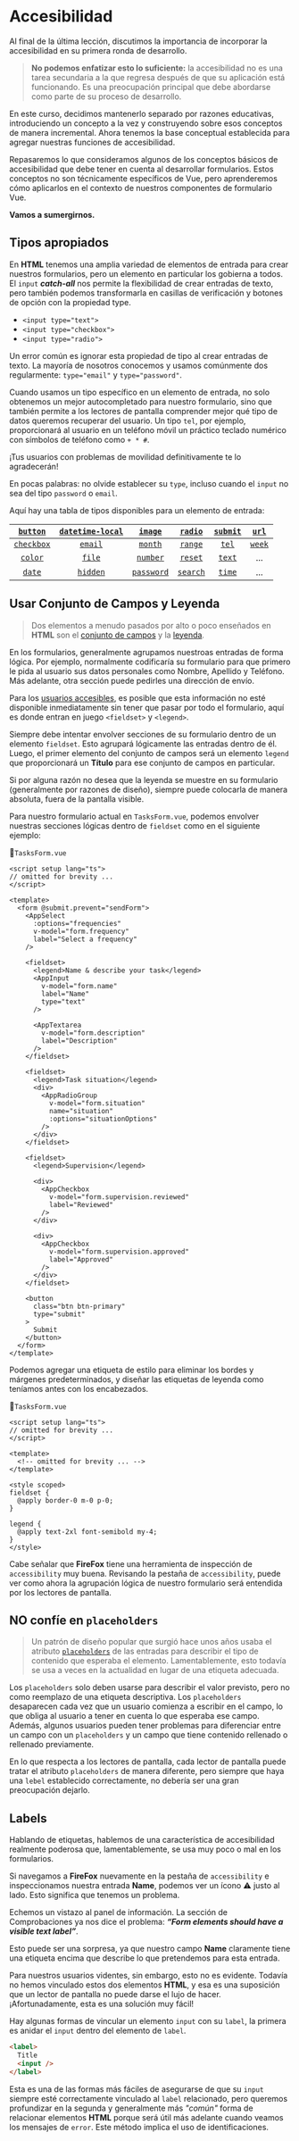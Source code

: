 # Accesibilidad

Al final de la última lección, discutimos la importancia de incorporar la accesibilidad en su primera ronda de desarrollo. 

>**No podemos enfatizar esto lo suficiente:** la accesibilidad no es una tarea secundaria a la que regresa después de que su aplicación está funcionando. Es una preocupación principal que debe abordarse como parte de su proceso de desarrollo.

En este curso, decidimos mantenerlo separado por razones educativas, introduciendo un concepto a la vez y construyendo sobre esos conceptos de manera incremental. Ahora tenemos la base conceptual establecida para agregar nuestras funciones de accesibilidad.

Repasaremos lo que consideramos algunos de los conceptos básicos de accesibilidad que debe tener en cuenta al desarrollar formularios. Estos conceptos no son técnicamente específicos de Vue, pero aprenderemos cómo aplicarlos en el contexto de nuestros componentes de formulario Vue.

**Vamos a sumergirnos.**

## Tipos apropiados

En **HTML** tenemos una amplia variedad de elementos de entrada para crear nuestros formularios, pero un elemento en particular los gobierna a todos. El `input` **_catch-all_** nos permite la flexibilidad de crear entradas de texto, pero también podemos transformarla en casillas de verificación y botones de opción con la propiedad type.

- `<input type="text">`
- `<input type="checkbox">`
- `<input type="radio">`

Un error común es ignorar esta propiedad de tipo al crear entradas de texto. La mayoría de nosotros conocemos y usamos comúnmente dos regularmente: `type="email"` y `type="password"`.

Cuando usamos un tipo específico en un elemento de entrada, no solo obtenemos un mejor autocompletado para nuestro formulario, sino que también permite a los lectores de pantalla comprender mejor qué tipo de datos queremos recuperar del usuario. Un tipo `tel`, por ejemplo, proporcionará al usuario en un teléfono móvil un práctico teclado numérico con símbolos de teléfono como `+ * #`.

¡Tus usuarios con problemas de movilidad definitivamente te lo agradecerán!

En pocas palabras: no olvide establecer su `type`, incluso cuando el `input` no sea del tipo `password` o `email`.

Aquí hay una tabla de tipos disponibles para un elemento de entrada:

|[`button`](https://developer.mozilla.org/en-US/docs/Web/HTML/Element/input/button)|[`datetime-local`](https://developer.mozilla.org/en-US/docs/Web/HTML/Element/input/datetime-local)|[`image`](https://developer.mozilla.org/en-US/docs/Web/HTML/Element/input/image)|[`radio`](https://developer.mozilla.org/en-US/docs/Web/HTML/Element/input/radio)|[`submit`](https://developer.mozilla.org/en-US/docs/Web/HTML/Element/input/submit)|[`url`](https://developer.mozilla.org/en-US/docs/Web/HTML/Element/input/url)|
|:---:|:---:|:---:|:---:|:---:|:---:|
|[`checkbox`](https://developer.mozilla.org/en-US/docs/Web/HTML/Element/input/checkbox)|[`email`](https://developer.mozilla.org/en-US/docs/Web/HTML/Element/input/email)|[`month`](https://developer.mozilla.org/en-US/docs/Web/HTML/Element/input/month)|[`range`](https://developer.mozilla.org/en-US/docs/Web/HTML/Element/input/range)|[`tel`](https://developer.mozilla.org/en-US/docs/Web/HTML/Element/input/tel)|[`week`](https://developer.mozilla.org/en-US/docs/Web/HTML/Element/input/week)|
|[`color`](https://developer.mozilla.org/en-US/docs/Web/HTML/Element/input/color)|[`file`](https://developer.mozilla.org/en-US/docs/Web/HTML/Element/input/file)|[`number`](https://developer.mozilla.org/en-US/docs/Web/HTML/Element/input/number)|[`reset`](https://developer.mozilla.org/en-US/docs/Web/HTML/Element/input/reset)|[`text`](https://developer.mozilla.org/en-US/docs/Web/HTML/Element/input/text)|...|
|[`date`](https://developer.mozilla.org/en-US/docs/Web/HTML/Element/input/date)|[`hidden`](https://developer.mozilla.org/en-US/docs/Web/HTML/Element/input/hidden)|[`password`](https://developer.mozilla.org/en-US/docs/Web/HTML/Element/input/password)|[`search`](https://developer.mozilla.org/en-US/docs/Web/HTML/Element/input/search)|[`time`](https://developer.mozilla.org/en-US/docs/Web/HTML/Element/input/time)|...|


## Usar Conjunto de Campos y Leyenda

>Dos elementos a menudo pasados por alto o poco enseñados en **HTML** son el [conjunto de campos](https://developer.mozilla.org/en-US/docs/Web/HTML/Element/fieldset) y la [leyenda](https://developer.mozilla.org/en-US/docs/Web/HTML/Element/legend).

En los formularios, generalmente agrupamos nuestroas entradas de forma lógica. Por ejemplo, normalmente codificaría su formulario para que primero le pida al usuario sus datos personales como Nombre, Apellido y Teléfono. Más adelante, otra sección puede pedirles una dirección de envío.

Para los [usuarios accesibles](https://www.w3.org/WAI/fundamentals/accessibility-usability-inclusion/), es posible que esta información no esté disponible inmediatamente sin tener que pasar por todo el formulario, aquí es donde entran en juego `<fieldset>` y `<legend>`.

Siempre debe intentar envolver secciones de su formulario dentro de un elemento `fieldset`. Esto agrupará lógicamente las entradas dentro de él. Luego, el primer elemento del conjunto de campos será un elemento `legend` que proporcionará un **Título** para ese conjunto de campos en particular.

Si por alguna razón no desea que la leyenda se muestre en su formulario (generalmente por razones de diseño), siempre puede colocarla de manera absoluta, fuera de la pantalla visible.

Para nuestro formulario actual en `TasksForm.vue`, podemos envolver nuestras secciones lógicas dentro de `fieldset` como en el siguiente ejemplo:

📃`TasksForm.vue`
```vue{13,14,25,27,28,36,38,39,54}
<script setup lang="ts">
// omitted for brevity ...
</script>

<template>
  <form @submit.prevent="sendForm">
    <AppSelect
      :options="frequencies"
      v-model="form.frequency"
      label="Select a frequency"
    />

    <fieldset>        
      <legend>Name & describe your task</legend>
      <AppInput
        v-model="form.name"
        label="Name"
        type="text"
      />
      
      <AppTextarea
        v-model="form.description"
        label="Description"      
      />
    </fieldset>

    <fieldset>
      <legend>Task situation</legend>
      <div>
        <AppRadioGroup
          v-model="form.situation"
          name="situation"
          :options="situationOptions"
        />
      </div>
    </fieldset>

    <fieldset>
      <legend>Supervision</legend>
   
      <div>
        <AppCheckbox
          v-model="form.supervision.reviewed"
          label="Reviewed"
        />
      </div>

      <div>
        <AppCheckbox
          v-model="form.supervision.approved"
          label="Approved"
        />
      </div>
    </fieldset>

    <button
      class="btn btn-primary"
      type="submit"
    >
      Submit
    </button>
  </form>    
</template>
```

Podemos agregar una etiqueta de estilo para eliminar los bordes y márgenes predeterminados, y diseñar las etiquetas de leyenda como teníamos antes con los encabezados.

📃`TasksForm.vue`
```vue
<script setup lang="ts">
// omitted for brevity ...
</script>

<template>
  <!-- omitted for brevity ... -->
</template>

<style scoped>
fieldset { 
  @apply border-0 m-0 p-0;
}

legend {
  @apply text-2xl font-semibold my-4;
}
</style>
```

Cabe señalar que **FireFox** tiene una herramienta de inspección de `accessibility` muy buena. Revisando la pestaña de `accessibility`, puede ver como ahora la agrupación lógica de nuestro formulario será entendida por los lectores de pantalla.

## NO confíe en `placeholders`

>Un patrón de diseño popular que surgió hace unos años usaba el atributo [`placeholders`](https://developer.mozilla.org/es/docs/Web/CSS/::placeholder) de las entradas para describir el tipo de contenido que esperaba el elemento. Lamentablemente, esto todavía se usa a veces en la actualidad en lugar de una etiqueta adecuada.

Los `placeholders` solo deben usarse para describir el valor previsto, pero no como reemplazo de una etiqueta descriptiva. Los `placeholders` desaparecen cada vez que un usuario comienza a escribir en el campo, lo que obliga al usuario a tener en cuenta lo que esperaba ese campo. Además, algunos usuarios pueden tener problemas para diferenciar entre un campo con un `placeholders` y un campo que tiene contenido rellenado o rellenado previamente.

En lo que respecta a los lectores de pantalla, cada lector de pantalla puede tratar el atributo `placeholders` de manera diferente, pero siempre que haya una `lebel` establecido correctamente, no debería ser una gran preocupación dejarlo.

## Labels

Hablando de etiquetas, hablemos de una característica de accesibilidad realmente poderosa que, lamentablemente, se usa muy poco o mal en los formularios.

Si navegamos a **FireFox** nuevamente en la pestaña de `accessibility` e inspeccionamos nuestra entrada **Name**, podemos ver un ícono ⚠️ justo al lado. Esto significa que tenemos un problema.

Echemos un vistazo al panel de información. La sección de Comprobaciones ya nos dice el problema: **_“Form elements should have a visible text label”_**.

Esto puede ser una sorpresa, ya que nuestro campo **Name** claramente tiene una etiqueta encima que describe lo que pretendemos para esta entrada.


Para nuestros usuarios videntes, sin embargo, esto no es evidente. Todavía no hemos vinculado estos dos elementos **HTML**, y esa es una suposición que un lector de pantalla no puede darse el lujo de hacer. ¡Afortunadamente, esta es una solución muy fácil!

Hay algunas formas de vincular un elemento `input` con su `label`, la primera es anidar el `input` dentro del elemento de `label`.

```html
<label>
  Title
  <input />
</label>
```

Esta es una de las formas más fáciles de asegurarse de que su `input` siempre esté correctamente vinculado al `label` relacionado, pero queremos profundizar en la segunda y generalmente más _"común"_ forma de relacionar elementos **HTML** porque será útil más adelante cuando veamos los mensajes de `error`. Este método implica el uso de identificaciones.

